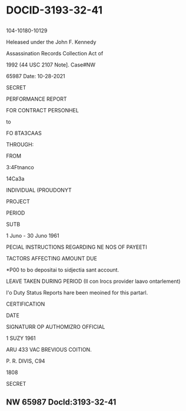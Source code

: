# DOCID-3193-32-41

##
104-10180-10129

Heleased under the John F. Kennedy

Assassination Records Collection Act of

1992 (44 USC 2107 Note]. Case#NW

65987 Date: 10-28-2021

SECRET

PERFORMANCE REPORT

FOR CONTRACT PERSONHEL

to

FO 8TA3CAAS

THROUGH:

FROM

3:4Ftnanco

14Ca3a

INDIVIDUAL (PROUDONYT

PROJECT

PERIOD

SUTB

1 Juno - 30 Juno 1961

PECIAL INSTRUCTIONS REGARDING NE NOS OF PAYEETI

TACTORS AFFECTING AMOUNT DUE

*P00 to bo depositai to sidjectia sant account.

LEAVE TAKEN DURING PERIOD (Il con Irocs provider laavo ontarlement)

I'o Duty Status Reports hare been meoined for this partarl.

CERTIFICATION

DATE

SIGNATURR OP AUTHOMIZRO OFFICIAL

1 SUZY 1961

ARU 433 VAC BREVIOUS COITION.

P. R. DIVIS, C94

1808

SECRET

NW 65987 Docld:3193-32-41
---

